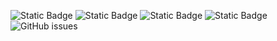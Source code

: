![Static Badge](https://img.shields.io/badge/blacklists-61-000000) ![Static Badge](https://img.shields.io/badge/blacklisted-2993736-cc0000) ![Static Badge](https://img.shields.io/badge/whitelisted-2253-00CC00) ![Static Badge](https://img.shields.io/badge/streaming_blacklist-28107-000000) ![GitHub issues](https://img.shields.io/github/issues/fabriziosalmi/blacklists)
